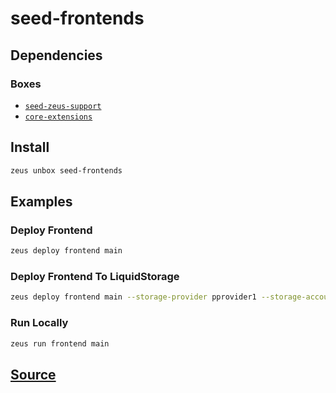 
seed-frontends
====================







## Dependencies
### Boxes
* [`seed-zeus-support`](seed-zeus-support.md)
* [`core-extensions`](core-extensions.md)




## Install
```bash
zeus unbox seed-frontends
```
## Examples
### Deploy Frontend
```bash
zeus deploy frontend main
```
### Deploy Frontend To LiquidStorage
```bash
zeus deploy frontend main --storage-provider pprovider1 --storage-account test1 --storage-key test1privatekey
```
### Run Locally
```bash
zeus run frontend main
```











## [Source](https://github.com/liquidapps-io/zeus-sdk/tree/master/boxes/groups/frontends/seed-frontends)
